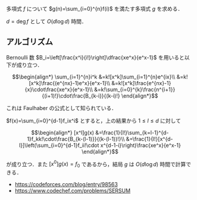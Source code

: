 多項式 $f$ について $g(n)=\sum_{i=0}^{n}f(i)$ を満たす多項式 $g$ を求める．

$d=\deg f$ として $O(d\log d)$ 時間．

## アルゴリズム

Bernoulli 数 $B_i=\left[\frac{x^i}{i!}\right]\dfrac{xe^x}{e^x-1}$ を用いると以下が成り立つ．

$$\begin{align*}
\sum_{i=1}^{n}i^k
&=k![x^k]\sum_{i=1}^{n}e^{ix}\\
&=k![x^k]\frac{(e^{nx}-1)e^x}{e^x-1}\\
&=k![x^k]\frac{e^{nx}-1}{x}\cdot\frac{xe^x}{e^x-1}\\
&=k!\sum_{i=0}^{k}\frac{n^{i+1}}{(i+1)!}\cdot\frac{B_{k-i}}{(k-i)!}
\end{align*}$$

これは Faulhaber の公式として知られている．

$f(x)=\sum_{i=0}^{d-1}f_ix^i$ とすると，上の結果から $1\leq l\leq d$ に対して

$$\begin{align*}
[x^l]g(x)
&=\frac{1}{l!}\sum_{k=l-1}^{d-1}f_kk!\cdot\frac{B_{k-(l-1)}}{(k-(l-1))!}\\
&=\frac{1}{l!}[x^{d-l}]\left(\sum_{i=0}^{d-1}f_ii!\cdot x^{d-1-i}\right)\frac{xe^x}{e^x-1}
\end{align*}$$

が成り立つ．また $[x^0]g(x)=f_0$ であるから，結局 $g$ は $O(d\log d)$ 時間で計算できる．

- https://codeforces.com/blog/entry/98563
- https://www.codechef.com/problems/SERSUM